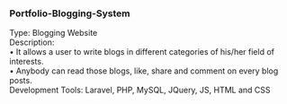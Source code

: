  <h3>Portfolio-Blogging-System</h3>
    Type: Blogging Website <br>
    Description:<br>
    • It allows a user to write blogs in different categories of his/her field of interests.<br>
    • Anybody can read those blogs, like, share and comment on every blog posts.<br>
    Development Tools: Laravel, PHP, MySQL, JQuery, JS, HTML and CSS
